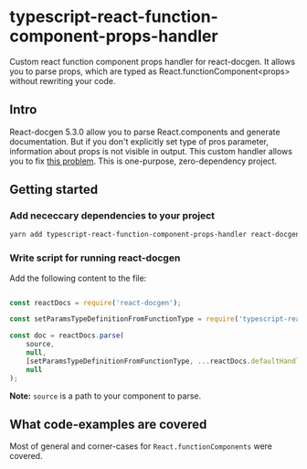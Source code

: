 # typescript-react-function-component-props-handler

Custom react function component props handler for react-docgen. It allows you to parse props, which are typed as React.functionComponent&lt;props> without rewriting your code.

## Intro

React-docgen 5.3.0 allow you to parse React.components and generate documentation. But if you don't explicitly set type of pros parameter, information about props is not visible in output. This custom handler allows you to fix [this problem](https://github.com/reactjs/react-docgen/issues/387). This is one-purpose, zero-dependency project.

## Getting started

### Add nececcary dependencies to your project

```bash
yarn add typescript-react-function-component-props-handler react-docgen
```

### Write script for running react-docgen

Add the following content to the file:

```js

const reactDocs = require('react-docgen');

const setParamsTypeDefinitionFromFunctionType = require('typescript-react-function-component-props-handler');

const doc = reactDocs.parse(
    source,
    null,
    [setParamsTypeDefinitionFromFunctionType, ...reactDocs.defaultHandlers],
    null
);

```

**Note:** `source` is a path to your component to parse.

## What code-examples are covered

Most of general and corner-cases for `React.functionComponents` were covered.

